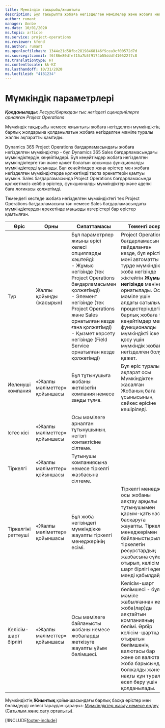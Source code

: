 ```yaml
---
title: Мүмкіндік тақырыбы/жиынтығы
description: Бұл тақырыпта жобаға негізделген мәмілелер және жобаға негізделген мүмкіндік жолдары туралы ақпарат берілген.
author: rumant
manager: Annbe
ms.date: 10/01/2020
ms.topic: article
ms.service: project-operations
ms.reviewer: kfend
ms.author: rumant
ms.openlocfilehash: 1344e21d58fbc28198468146f9cea9cf00572d7d
ms.sourcegitcommit: f6f86e80dfef15a7b5f9174b55dddf410522f7c8
ms.translationtype: HT
ms.contentlocale: kk-KZ
ms.lasthandoff: 10/31/2020
ms.locfileid: "4181234"
---
```

# <a name="opportunity-settings"></a>Мүмкіндік параметрлері

_**Қолданылады:** Ресурс/биржадан тыс негіздегі сценарийлерге арналған Project Operations_


Мүмкіндік тақырыбы немесе жиынтығы жобаға негізделген мүмкіндіктің барлық жолдарына қолданылатын жобаға негізделген мәміле туралы жалпы ақпаратты қамтиды.

Dynamics 365 Project Operations бағдарламасындағы жобаға негізделген мүмкіндіктер - бұл Dynamics 365 Sales бағдарламасындағы мүмкіндіктердің кеңейтімдері. Бұл кеңейтімдер жобаға негізделген мүмкіндіктерге тән және қажет болатын қосымша функционалды мүмкіндіктерді ұсынады. Бұл кеңейтімдер жаңа өрістер мен жобаға негізделген мүмкіндіктерде қолжетімді таспа әрекеттерін қамтуы мүмкін. Sales бағдарламасында Project Operations бағдарламасында қолжетімсіз кейбір өрістер, функционалды мүмкіндіктер және әдепкі баға логикасы қолжетімді.

Төмендегі кестеде жобаға негізделген мүмкіндіктегі тек Project Operations бағдарламасына тән немесе Sales бағдарламасындағы мүмкіндіктерден әрекетінде маңызды өзгерістері бар өрістер қамтылған.

| **Өріс** | **Орны** | **Сипаттамасы** | **Төменгі әсер** |
| --- | --- | --- | --- |
| Түр | Жалпы қойынды (жасырын) | Бұл параметрлер жиыны өрісі келесі опцияларды хэштейді:</br>- Жұмыс негізінде (тек Project Operations бағдарламасымен қолжетімді)</br>- Элемент негізінде (тек Project Operations және Sales орнатылған кезде ғана қолжетімді)</br>- Қызмет көрсету негізінде (Field Service орнатылған кезде қолжетімді) | Project Operations бағдарламасын пайдаланған кезде, бұл өрістің мәні автоматты түрде мүмкіндікті жоба негізінде жіктейтін **Жұмыс негізінде** мәніне орнатылады. Осы мәміле үшін алдағы сатылым процестеріндегі барлық жобаға тән кеңейтімдер мен функционалды мүмкіндікті іске қосу үшін мүмкіндік жобаға негізделген болуы қажет. |
| Иеленуші компания | «Жалпы мәліметтер» қойыншасы | Бұл тұтынушыға жобаны жеткізетін компания немесе заңды тұлға. | Бұл өріс туралы ақпарат осы Мүмкіндіктен жасалған Жобаның баға ұсынысының сәйкес өрісіне көшіріледі. |
| Істес кісі | «Жалпы мәліметтер» қойыншасы | Осы мәмілеге арналған тұтынушының негізгі контактісіне сілтеме. | |
| Тіркелгі | «Жалпы мәліметтер» қойыншасы | Тұтынушы компаниясына немесе тіркелгі жазбасына сілтеме. | |
| Тіркелгіні реттеуші | «Жалпы мәліметтер» қойыншасы | Бұл жоба негізіндегі мүмкіндікке жауапты тіркелгі менеджерінің есімі. | Тіркелгі менеджері осы жобаны аяқтау арқылы тұтынушымен қарым-қатынасты басқаруға жауапты. Тіркелгі менеджерімен байланыстырылған тіркелетін ресурстардың жазбасына сүйене отырып, келісім-шарт бірлігі әдепкі мәнді қабылдайды. |
| Келісім-шарт бірлігі | «Жалпы мәліметтер» қойыншасы | Осы мәмілеге байланысты жобаны немесе жобаларды жеткізуге жауапты ұйым бөлімшесі. | Келісім-шарт бөлімшесі - бұл мәміле жабылғаннан кейін жоба(лар)ды аяқтайтын компанияның бөлімі. Әрбір келісім-шартқа отыратын бөлімшенің валютасы бар және ол валюта жоба барысында болжалды және нақты құн туралы есеп беру үшін қолданылады. |

Мүмкіндіктің **Жиынтық** қойыншасындағы барлық басқа өрістер мен бөлімдерді келесі тараудан қараңыз: [Мүмкіндіктер жасау немесе өңдеу (Сатылым және сату орталығы)](https://docs.microsoft.com/dynamics365/sales-enterprise/create-edit-opportunity-sales).


[!INCLUDE[footer-include](../includes/footer-banner.md)]